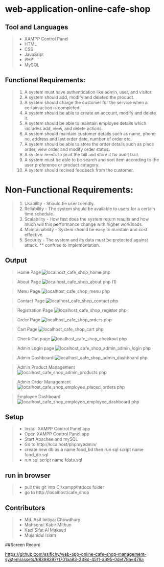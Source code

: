 ﻿# web-application-online-cafe-shop

## Tool and Languages

> - XAMPP Control Panel
> - HTML
> - CSS
> - JavaSript
> - PHP
> - MySQL

## Functional Requirements:

> 1. A system must have authentication like admin, user, and visitor.
> 2. A system should add, modify and deleted the product.
> 3. A system should charge the customer for the service when a certain action is completed.
> 4. A system should be able to create an account, modify and delete it.
> 5. A system should be able to maintain employee details which includes add, view, and delete actions.
> 6. A system should maintain customer details such as name, phone no, address and last order date, number of order etc.
> 7. A system should be able to store the order details such as place order, view order and modify order status.
> 8. A system needs to print the bill and store it for audit trail.
> 9. A system must be able to be search and sort item according to the user preference or product catagory.
> 10. A system should recived feedback from the customer.

# Non-Functional Requirements:

> 1. Usability - Should be user friendly.
> 2. Reliability - The system should be available to users for a certain time schedule.
> 3. Scalability - How fast does the system return results and how much will this performance change with higher workloads.
> 4. Maintainability - System should be easy to maintain and cost effective.
> 5. Security - The system and its data must be protected against attack. \*\* confuse to implementation.

## Output

> Home Page
![localhost_cafe_shop_home php](https://user-images.githubusercontent.com/89062109/191270692-93a08dcc-6574-4ba5-9a86-fa27d2c1868b.png)

> About Page
![localhost_cafe_shop_about php (1)](https://user-images.githubusercontent.com/89062109/191271555-9f771a3d-f3ff-4cec-afc5-0057ebad879b.png)

> Menu Page
![localhost_cafe_shop_menu php](https://user-images.githubusercontent.com/89062109/191271845-b02a2471-1686-4a57-b23e-cfe29db9905b.png)

> Contact Page
![localhost_cafe_shop_contact php](https://user-images.githubusercontent.com/89062109/191271870-ff7c69a5-d5ce-46fb-b0ef-c1f79737d28b.png)

> Registration Page
![localhost_cafe_shop_register php](https://user-images.githubusercontent.com/89062109/191271909-6466d50c-fdaa-4078-a887-5257c7769649.png)

> Order Page
![localhost_cafe_shop_orders php](https://user-images.githubusercontent.com/89062109/191271922-22af18cf-5e4f-43e9-8617-0822ce68d73c.png)

> Cart Page
![localhost_cafe_shop_cart php](https://user-images.githubusercontent.com/89062109/191271933-2647d389-91ce-472e-8573-1799b3b0bacb.png)

> Check Out page
![localhost_cafe_shop_checkout php](https://user-images.githubusercontent.com/89062109/191271948-616471c7-30d7-4049-85d0-2f0572b26d66.png)

> Admin Login page
![localhost_cafe_shop_admin_admin_login php](https://user-images.githubusercontent.com/89062109/191271963-a773445f-48df-4466-8715-1474a7ef87c9.png)


> Admin Dashboard
![localhost_cafe_shop_admin_dashboard php](https://user-images.githubusercontent.com/89062109/191272618-8de8a4c6-594c-4d2b-b00a-b3bacdd60c18.png)

> Admin Product Management
![localhost_cafe_shop_admin_products php](https://user-images.githubusercontent.com/89062109/191272596-19fe9ef1-3da3-4f30-95e3-34742b382223.png)


> Admin Order Management
![localhost_cafe_shop_employee_placed_orders php](https://user-images.githubusercontent.com/89062109/191272626-1ccada23-fde5-46fe-b82e-6a206929c35b.png)

> Employee Dashboard
![localhost_cafe_shop_employee_employee_dashboard php](https://user-images.githubusercontent.com/89062109/191272580-3da743c9-09be-4926-8433-be10e292581b.png)


## Setup

> - Install XAMPP Control Panel app
> - Open XAMPP Control Panel app
> - Start Apachee and mySQL
> - Go to http://localhost/phpmyadmin/
> - create new db as a name food_bd then run sql script name food_db.sql
> - run sql script name fdata.sql

## run in browser

> - pull this git into C:\xampp\htdocs folder
> - go to http://localhost/cafe_shop

## Contributors

> - Md. Asif Imtiyaj Chowdhury
> - Mohsenul Kabir Mithun
> - Kazi Sifat Al Maksud
> - Mujahidul Islam





##Screen Record





https://github.com/asifichy/web-app-online-cafe-shop-management-system/assets/68398397/1701aa83-338d-45f1-a395-0def79ae478a





